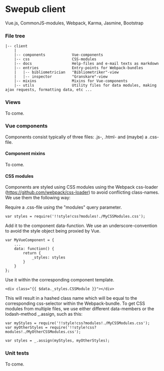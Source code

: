 # Swepub client
Vue.js, CommonJS-modules, Webpack, Karma, Jasmine, Bootstrap

### File tree
```
|-- client
    |
    |-- components            Vue-components
    |-- css                   CSS-modules
    |-- docs                  Help-files and e-mail texts as markdown
    |-- entries               Entry-points for Webpack-bundles
    |   |-- bibliometrician   "Bibliometriker"-view
    |   |-- inspector         "Granskare"-view
    |-- mixins                Mixins for Vue-components
    |-- utils                 Utility files for data modules, making ajax requests, formatting data, etc ...
```

### Views
To come.

### Vue components
Components consist typically of three files: .js-, .html- and (maybe) a .css-file.

#### Component mixins
To come.

#### CSS modules
Components are styled using CSS modules using the Webpack css-loader (https://github.com/webpack/css-loader) to avoid conflicting class-names. We use them the following way:

Require a .css-file using the "modules" query parameter.
```
var styles = require('!!style!css?modules!./MyCSSModules.css');
```
Add it to the component data-function. We use an underscore-convention to avoid the style object being proxied by Vue.
```
var MyVueComponent = {
    ...
    data: function() {
        return {
            _styles: styles
        }
    }
};
```
Use it within the corresponding component template.
```
<div class="{{ $data._styles.CSSModule }}"></div>
```
This will result in a hashed class name which will be equal to the corresponding css-selector within the Webpack-bundle. To get CSS modules from multiple files, we use either different data-members or the lodash-method _.assign, such as this:
```
var myStyles = require('!!style!css?modules!./MyCSSModules.css');
var myOtherStyles = require('!!style!css?modules!./MyOtherCSSModules.css');

var styles = _.assign(myStyles, myOtherStyles);
```
### Unit tests
To come.
